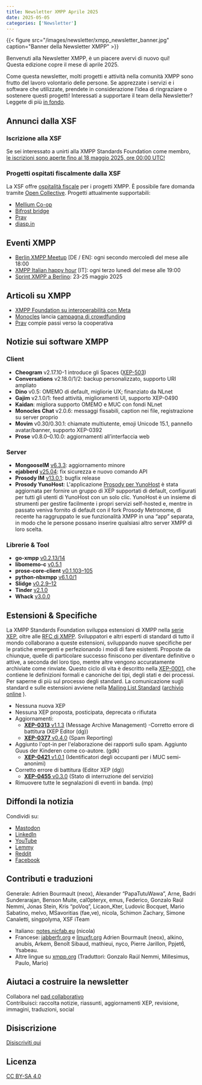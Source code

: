 ```yaml
---
title: Newsletter XMPP Aprile 2025
date: 2025-05-05
categories: ['Newsletter']
---
```


{{< figure src="/images/newsletter/xmpp_newsletter_banner.jpg" caption="Banner della Newsletter XMPP" >}}

Benvenuti alla Newsletter XMPP, è un piacere avervi di nuovo qui!  
Questa edizione copre il mese di aprile 2025.

Come questa newsletter, molti progetti e attività nella comunità XMPP sono frutto del lavoro volontario delle persone. Se apprezzate i servizi e i software che utilizzate, prendete in considerazione l’idea di ringraziare o sostenere questi progetti! Interessati a supportare il team della Newsletter? Leggete di più [in fondo](#aiutaci-a-costruire-la-newsletter).

## Annunci dalla XSF

### Iscrizione alla XSF
Se sei interessato a unirti alla XMPP Standards Foundation come membro, [le iscrizioni sono aperte fino al 18 maggio 2025, ore 00:00 UTC!](https://wiki.xmpp.org/web/Membership_Applications_Q2_2025)

### Progetti ospitati fiscalmente dalla XSF
La XSF offre [ospitalità fiscale](/community/fiscalhost/) per i progetti XMPP. È possibile fare domanda tramite [Open Collective](https://opencollective.com/xmpp). Progetti attualmente supportabili:
- [Mellium Co-op](https://opencollective.com/mellium)
- [Bifrost bridge](https://opencollective.com/bifrost-mam)
- [Prav](https://opencollective.com/pravapp)
- [diasp.in](https://opencollective.com/diasp-in)

## Eventi XMPP

- [Berlin XMPP Meetup](https://mov.im/?node/pubsub.movim.eu/berlin-xmpp-meetup) [DE / EN]: ogni secondo mercoledì del mese alle 18:00
- [XMPP Italian happy hour](https://video.xmpp-it.net/c/happyhour/videos) [IT]: ogni terzo lunedì del mese alle 19:00
- [Sprint XMPP a Berlino](https://wiki.xmpp.org/web/Sprints/2025-05_Berlin): 23-25 maggio 2025

## Articoli su XMPP

- [XMPP Foundation su interoperabilità con Meta](https://winbuzzer.com/2025/04/02/xmpp-pressures-meta-to-allow-interoperability-under-eu-rules-xcxwbn/)
- [Monocles](https://monocles.eu/more/) lancia [campagna di crowdfunding](https://www.startnext.com/en/monocles)
- [Prav](https://prav.app/blog/finalising-our-bye-laws/) compie passi verso la cooperativa

## Notizie sui software XMPP

### Client

- **Cheogram** v2.17.10-1 introduce gli Spaces ([XEP-503](https://xmpp.org/extensions/xep-0503.html))
- **Conversations** v2.18.0/1/2: backup personalizzato, supporto URI ampliato
- **Dino** v0.5: OMEMO di default, migliorie UX; finanziato da NLnet
- **Gajim** v2.1.0/1: feed attività, miglioramenti UI, supporto XEP-0490
- **Kaidan**: migliora supporto OMEMO e MUC con fondi NLnet
- **Monocles Chat** v2.0.6: messaggi fissabili, caption nei file, registrazione su server proprio
- **Movim** v0.30/0.30.1: chiamate multiutente, emoji Unicode 15.1, pannello avatar/banner, supporto XEP-0392
- **Prose** v0.8.0–0.10.0: aggiornamenti all’interfaccia web

### Server

- **MongooseIM** [v6.3.3](https://github.com/esl/MongooseIM/releases/tag/6.3.3): aggiornamento minore
- **ejabberd** [v25.04](https://www.process-one.net/blog/ejabberd-25-04/): fix sicurezza e nuovo comando API
- **Prosody IM** [v13.0.1](https://blog.prosody.im/prosody-13.0.1-released/): bugfix release
- **Prosody YunoHost**: L'applicazione [Prosody per YunoHost](https://github.com/YunoHost-Apps/prosody_ynh)  è stata aggiornata per fornire un gruppo di XEP supportati  di default, configurati per tutti gli utenti di YunoHost con un solo clic. YunoHost  è un insieme di strumenti per gestire facilmente i propri servizi self-hosted e, mentre in passato veniva fornito di default con il fork Prosody Metronome, di recente ha raggruppato le sue funzionalità XMPP in una “app” separata, in modo che le persone possano inserire qualsiasi altro server XMPP di loro scelta.

### Librerie & Tool

- **go-xmpp** [v0.2.13/14](https://github.com/xmppo/go-xmpp)
- **libomemo-c** [v0.5.1](https://github.com/dino/libomemo-c)
- **prose-core-client** [v0.1.103–105](https://github.com/prose-im/prose-core-client)
- **python-nbxmpp** [v6.1.0/1](https://dev.gajim.org/gajim/python-nbxmpp)
- **Slidge** [v0.2.9–12](https://codeberg.org/slidge/slidge#readme)
- **Tinder** [v2.1.0](https://www.igniterealtime.org/projects/tinder/)
- **Whack** [v3.0.0](https://www.igniterealtime.org/projects/whack/)

## Estensioni & Specifiche

La XMPP Standards Foundation sviluppa estensioni di XMPP nella [serie XEP](https://xmpp.org/extensions/), oltre alle [RFC di XMPP](https://xmpp.org/rfcs/). Sviluppatori e altri esperti di standard di tutto il mondo collaborano a queste estensioni, sviluppando nuove specifiche per le pratiche emergenti e perfezionando i modi di fare esistenti. Proposte da chiunque, quelle di particolare successo finiscono per diventare definitive o attive, a seconda del loro tipo, mentre altre vengono accuratamente archiviate come rinviate. Questo ciclo di vita è descritto nella [XEP-0001](https://xmpp.org/extensions/xep-0001.html), che contiene le definizioni formali e canoniche dei tipi, degli stati e dei processi. Per saperne di più sul processo degli standard. La comunicazione sugli standard e sulle estensioni avviene nella [Mailing List Standard](https://mail.jabber.org/postorius/lists/standards.xmpp.org/) ([archivio online](https://mail.jabber.org/hyperkitty/list/standards@xmpp.org/)
).

- Nessuna nuova XEP
- Nessuna XEP proposta, posticipata, deprecata o rifiutata
- Aggiornamenti:
  - [**XEP-0313** v1.1.3](https://xmpp.org/extensions/xep-0313.html) (Message Archive Management)
-Corretto errore di battitura (XEP Editor (dg))
  - [**XEP-0377** v0.4.0](https://xmpp.org/extensions/xep-0377.html) (Spam Reporting)
- Aggiunto l'opt-in per l'elaborazione dei rapporti sullo spam. Aggiunto Guus der Kinderen come co-autore. (gdk)
  - [**XEP-0421** v1.0.1](https://xmpp.org/extensions/xep-0421.html) (Identificatori degli occupanti per i MUC semi-anonimi)
- Corretto errore di battitura (Editor XEP (dg))
  - [**XEP-0455** v0.3.0](https://xmpp.org/extensions/xep-0455.html)  (Stato di interruzione del servizio)
- Rimuovere tutte le segnalazioni di eventi in banda. (mp)

## Diffondi la notizia

Condividi su:
- [Mastodon](https://fosstodon.org/@xmpp/)
- [LinkedIn](https://www.linkedin.com/company/xmpp-standards-foundation/)
- [YouTube](https://www.youtube.com/channel/UCf3Kq2ElJDFQhYDdjn18RuA)
- [Lemmy](https://slrpnk.net/c/xmpp)
- [Reddit](https://www.reddit.com/r/xmpp/)
- [Facebook](https://www.facebook.com/jabber)

## Contributi e traduzioni

Generale: Adrien Bourmault (neox), Alexander “PapaTutuWawa”, Arne, Badri Sunderarajan, Benson Muite, cal0pteryx, emus, Federico, Gonzalo Raúl Nemmi, Jonas Stein, Kris “poVoq”, Licaon_Kter, Ludovic Bocquet, Mario Sabatino, melvo, MSavoritias (fae,ve), nicola, Schimon Zachary, Simone Canaletti, singpolyma, XSF iTeam

- Italiano: [notes.nicfab.eu](https://notes.nicfab.eu) (nicola)
- Francese: [jabberfr.org](https://news.jabberfr.org/category/newsletter/) e [linuxfr.org](https://linuxfr.org/tags/xmpp/public)  Adrien Bourmault (neox), alkino, anubis, Arkem, Benoît Sibaud, mathieui, nyco, Pierre Jarillon, Ppjet6, Ysabeau.
- Altre lingue su [xmpp.org](https://xmpp.org) (Traduttori: Gonzalo Raúl Nemmi, Millesimus, Paulo, Mario)

## Aiutaci a costruire la newsletter

Collabora nel [pad collaborativo](https://pad.nixnet.services/oHnY_ZvLT8SoFyCqIC2ung)  
Contribuisci: raccolta notizie, riassunti, aggiornamenti XEP, revisione, immagini, traduzioni, social

## Disiscrizione

[Disiscriviti qui](https://mail.jabber.org/accounts/login/?next=/postorius/lists/newsletter.xmpp.org/)

## Licenza

[CC BY-SA 4.0](https://creativecommons.org/licenses/by-sa/4.0/)
